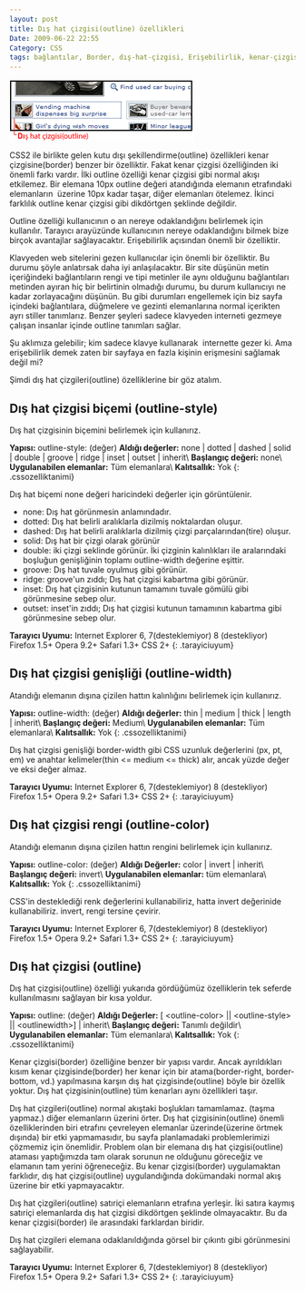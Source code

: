 ```yaml
---
layout: post
title: Dış hat çizgisi(outline) özellikleri
Date: 2009-06-22 22:55
Category: CSS
tags: bağlantılar, Border, dış-hat-çizgisi, Erişebilirlik, kenar-çizgisi, klavye-kullanmak, outline
---
```


![dış hat çizgisi][]

CSS2 ile birlikte gelen kutu dışı şekillendirme(outline) özellikleri kenar  çizgisine(border) benzer bir
özelliktir. Fakat kenar çizgisi özelliğinden iki önemli farkı vardır.
İlki outline özelliği kenar çizgisi gibi normal akışı etkilemez. Bir
elemana 10px outline değeri atandığında elemanın etrafındaki
elemanların  üzerine 10px kadar taşar, diğer elemanları ötelemez. İkinci
farklılık outline kenar çizgisi gibi dikdörtgen şeklinde değildir.  

Outline özelliği kullanıcının o an nereye odaklandığını belirlemek için
kullanılır. Tarayıcı arayüzünde kullanıcının nereye odaklandığını bilmek
bize birçok avantajlar sağlayacaktır. Erişebilirlik açısından önemli bir
özelliktir. 

Klavyeden web sitelerini gezen kullanıcılar için önemli bir özelliktir.
Bu durumu şöyle anlatırsak daha iyi anlaşılacaktır. Bir site düşünün
metin içeriğindeki bağlantıların rengi ve tipi metinler ile aynı
olduğunu bağlantıları metinden ayıran hiç bir belirtinin olmadığı
durumu, bu durum kullanıcıyı ne kadar zorlayacağını düşünün. Bu gibi
durumları engellemek için biz sayfa içindeki bağlantılara, düğmelere ve
gezinti elemanlarına normal içerikten ayrı stiller tanımlarız. Benzer
şeyleri sadece klavyeden interneti gezmeye çalışan insanlar içinde
outline tanımları sağlar.

Şu aklımıza gelebilir; kim sadece klavye kullanarak  internette gezer
ki. Ama erişebilirlik demek zaten bir sayfaya en fazla kişinin
erişmesini sağlamak değil mi?

Şimdi dış hat çizgileri(outline) özelliklerine bir göz atalım.

## Dış hat çizgisi biçemi (outline-style)

Dış hat çizgisinin biçemini belirlemek için kullanırız.

**Yapısı:** outline-style: (değer)
**Aldığı değerler:** none | dotted | dashed | solid | double | groove |
ridge | inset | outset | inherit\\
**Başlangıç değeri:** none\\
**Uygulanabilen elemanlar:** Tüm elemanlara\\
**Kalıtsallık:** Yok
{: .cssozelliktanimi}

Dış hat biçemi none değeri haricindeki değerler için görüntülenir.

-   none: Dış hat görünmesin anlamındadır.
-   dotted: Dış hat belirli aralıklarla dizilmiş noktalardan oluşur.
-   dashed: Dış hat belirli aralıklarla dizilmiş çizgi
    parçalarından(tire) oluşur.
-   solid: Dış hat bir çizgi olarak görünür
-   double: iki çizgi seklinde görünür. İki çizginin kalınlıkları ile
    aralarındaki boşluğun genişliğinin toplamı outline-width değerine
    eşittir.
-   groove: Dış hat tuvale oyulmuş gibi görünür.
-   ridge: groove'un zıddı; Dış hat çizgisi kabartma gibi görünür.
-   inset: Dış hat çizgisinin kutunun tamamını tuvale gömülü gibi
    görünmesine sebep olur.
-   outset: inset'in zıddı; Dış hat çizgisi kutunun tamamının kabartma
    gibi görünmesine sebep olur.


**Tarayıcı Uyumu:**
Internet Explorer 6, 7(desteklemiyor) 8 (destekliyor)
Firefox 1.5+
Opera 9.2+
Safari 1.3+
CSS 2+
{: .tarayiciuyum}

## Dış hat çizgisi genişliği (outline-width)

Atandığı elemanın dışına çizilen hattın kalınlığını belirlemek için
kullanırız.

**Yapısı:** outline-width: (değer)
**Aldığı değerler:** thin | medium | thick | length | inherit\\
**Başlangıç değeri:** Medium\\
**Uygulanabilen elemanlar:** Tüm elemanlara\\
**Kalıtsallık:** Yok
{: .cssozelliktanimi}

Dış hat çizgisi genişliği border-width gibi CSS uzunluk değerlerini (px,
pt, em) ve anahtar kelimeler(thin <= medium <= thick) alır, ancak
yüzde değer ve eksi değer almaz.


**Tarayıcı Uyumu:**
Internet Explorer 6, 7(desteklemiyor) 8 (destekliyor)
Firefox 1.5+
Opera 9.2+
Safari 1.3+
CSS 2+
{: .tarayiciuyum}

## Dış hat çizgisi rengi (outline-color)

Atandığı elemanın dışına çizilen hattın rengini belirlemek için
kullanırız.

**Yapısı:** outline-color: (değer)
**Aldığı Değerler:** color | invert | inherit\\
**Başlangıç değeri:** invert\\
**Uygulanabilen elemanlar:** tüm elemanlara\\
**Kalıtsallık:** Yok
{: .cssozelliktanimi}

CSS'in desteklediği renk değerlerini kullanabiliriz, hatta invert
değerinide kullanabiliriz. invert, rengi tersine çevirir.

**Tarayıcı Uyumu:**
Internet Explorer 6, 7(desteklemiyor) 8 (destekliyor)
Firefox 1.5+
Opera 9.2+
Safari 1.3+
CSS 2+
{: .tarayiciuyum}

## Dış hat çizgisi (outline)

Dış hat çizgisi(outline) özelliği yukarıda gördüğümüz özelliklerin tek
seferde kullanılmasını sağlayan bir kısa yoldur.

**Yapısı:** outline: (değer)
**Aldığı Değerler:** [ <outline-color\> || <outline-style\> || <outlinewidth\>] | inherit\\
**Başlangıç değeri:** Tanımlı değildir\\
**Uygulanabilen elemanlar:** Tüm elemanlara\\
**Kalıtsallık:** Yok
{: .cssozelliktanimi}

Kenar çizgisi(border) özelliğine benzer bir yapısı vardır. Ancak
ayrıldıkları kısım kenar çizgisinde(border) her kenar için bir
atama(border-right, border-bottom, vd.) yapılmasına karşın dış hat
çizgisinde(outline) böyle bir özellik yoktur. Dış hat
çizgisinin(outline) tüm kenarları aynı özellikleri taşır.

Dış hat çizgileri(outline) normal akıştaki boşlukları tamamlamaz. (taşma
yapmaz.) diğer elemanların üzerini örter. Dış hat çizgisinin(outline)
önemli özelliklerinden biri etrafını çevreleyen elemanlar
üzerinde(üzerine örtmek dışında) bir etki yapmamasıdır, bu sayfa
planlamadaki problemlerimizi çözmemiz için önemlidir. Problem olan bir
elemana dış hat çizgisi(outline) ataması yaptığımızda tam olarak sorunun
ne olduğunu göreceğiz ve elamanın tam yerini öğreneceğiz. Bu kenar
çizgisi(border) uygulamaktan farklıdır, dış hat çizgisi(outline)
uygulandığında dokümandaki normal akış üzerine bir etki yapmayacaktır.

Dış hat çizgileri(outline) satıriçi elemanların etrafına yerleşir. İki
satıra kaymış satıriçi elemanlarda dış hat çizgisi dikdörtgen şeklinde
olmayacaktır. Bu da kenar çizgisi(border) ile arasındaki farklardan
biridir.

Dış hat çizgileri elemana odaklanıldığında görsel bir çıkıntı gibi
görünmesini sağlayabilir.

**Tarayıcı Uyumu:**
Internet Explorer 6, 7(desteklemiyor) 8 (destekliyor)
Firefox 1.5+
Opera 9.2+
Safari 1.3+
CSS 2+
{: .tarayiciuyum}

  [dış hat çizgisi]: /images/dis_hat_cizgidi.gif
    "dış hat çizgisi"
